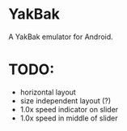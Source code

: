 YakBak
======

A YakBak emulator for Android.

# TODO:
- horizontal layout
- size independent layout (?)
- 1.0x speed indicator on slider
- 1.0x speed in middle of slider